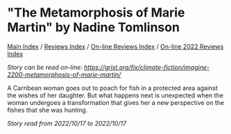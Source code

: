 # "The Metamorphosis of Marie Martin" by Nadine Tomlinson

[Main Index](../../../README.md) / [Reviews Index](../../README.md) / [On-line Reviews Index](../README.md) / [On-line 2022 Reviews Index](README.md)

*Story can be read on-line: <https://grist.org/fix/climate-fiction/imagine-2200-metamorphosis-of-marie-martin/>*

A Carribean woman goes out to poach for fish in a protected area against the wishes of her daughter. But what happens next is unexpected when the woman undergoes a transformation that gives her a new perspective on the fishes that she was hunting.

*Story read from 2022/10/17 to 2022/10/17*
